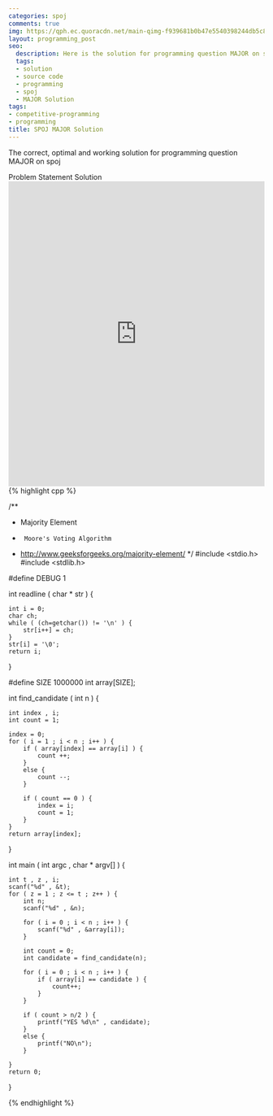 ```yaml
---
categories: spoj
comments: true
img: https://qph.ec.quoracdn.net/main-qimg-f939681b0b47e5540398244db5c8966f?convert_to_webp=true
layout: programming_post
seo:
  description: Here is the solution for programming question MAJOR on spoj
  tags:
  - solution
  - source code
  - programming
  - spoj
  - MAJOR Solution
tags:
- competitive-programming
- programming
title: SPOJ MAJOR Solution
---
```

The correct, optimal and working solution for programming question MAJOR on spoj

<div class="ui secondary pointing large menu">
  <a class="grey item" data-tab="problem-statement">
    Problem Statement
  </a>
  <a class="active item grey" data-tab="solution">
    Solution
  </a>
</div>
<div class="ui bottom attached tab" data-tab="problem-statement">
    <iframe src="http://www.spoj.com/problems/MAJOR/" width="100%" height="600px" style="overflow: scroll; border: none;"></iframe>
</div>
<div class="ui bottom attached active tab" data-tab="solution">
{% highlight cpp %}

/**
 *	Majority Element
 *		Moore's Voting Algorithm
 *	http://www.geeksforgeeks.org/majority-element/
 */
#include <stdio.h>
#include <stdlib.h>

#define DEBUG 1

int readline ( char * str ) {

	int i = 0;
	char ch;
	while ( (ch=getchar()) != '\n' ) {
		str[i++] = ch;
	}
	str[i] = '\0';
	return i;
}

#define SIZE 1000000
int array[SIZE];

int find_candidate ( int n ) {

	int index , i;
	int count = 1;

	index = 0;
	for ( i = 1 ; i < n ; i++ ) {
		if ( array[index] == array[i] ) {
			count ++;
		}
		else {
			count --;
		}

		if ( count == 0 ) {
			index = i;
			count = 1;
		}
	}
	return array[index];
}

int main ( int argc , char * argv[] ) {

	int t , z , i;
	scanf("%d" , &t);
	for ( z = 1 ; z <= t ; z++ ) {
		int n;
		scanf("%d" , &n);

		for ( i = 0 ; i < n ; i++ ) {
			scanf("%d" , &array[i]);
		}

		int count = 0;
		int candidate = find_candidate(n);

		for ( i = 0 ; i < n ; i++ ) {
			if ( array[i] == candidate ) {
				count++;
			}
		}

		if ( count > n/2 ) {
			printf("YES %d\n" , candidate);
		}
		else {
			printf("NO\n");
		}

	}
	return 0;
}


{% endhighlight %}
</div>
